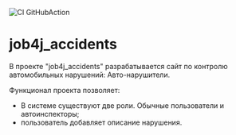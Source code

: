 ![CI GitHubAction](https://github.com/itlazykin/job4j_accidents/actions/workflows/maven.yml/badge.svg)

# job4j_accidents
В проекте "job4j_accidents" разрабатывается сайт по контролю автомобильных нарушений: Авто-нарушители.

Функционал проекта позволяет:
* В системе существуют две роли. Обычные пользователи и автоинспекторы;
* пользователь добавляет описание нарушения.